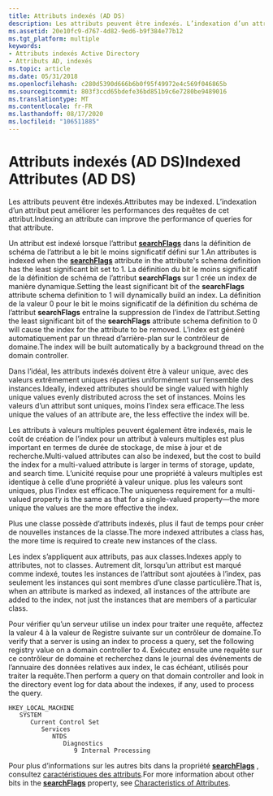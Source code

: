 ```yaml
---
title: Attributs indexés (AD DS)
description: Les attributs peuvent être indexés. L’indexation d’un attribut peut améliorer les performances des requêtes de cet attribut.
ms.assetid: 20e10fc9-d767-4d82-9ed6-b9f384e77b12
ms.tgt_platform: multiple
keywords:
- Attributs indexés Active Directory
- Attributs AD, indexés
ms.topic: article
ms.date: 05/31/2018
ms.openlocfilehash: c280d5390d666b6b0f95f49972e4c569f046865b
ms.sourcegitcommit: 803f3ccd65bdefe36bd851b9c6e7280be9489016
ms.translationtype: MT
ms.contentlocale: fr-FR
ms.lasthandoff: 08/17/2020
ms.locfileid: "106511885"
---
```

# <a name="indexed-attributes-ad-ds"></a><span data-ttu-id="e7b5d-106">Attributs indexés (AD DS)</span><span class="sxs-lookup"><span data-stu-id="e7b5d-106">Indexed Attributes (AD DS)</span></span>

<span data-ttu-id="e7b5d-107">Les attributs peuvent être indexés.</span><span class="sxs-lookup"><span data-stu-id="e7b5d-107">Attributes may be indexed.</span></span> <span data-ttu-id="e7b5d-108">L’indexation d’un attribut peut améliorer les performances des requêtes de cet attribut.</span><span class="sxs-lookup"><span data-stu-id="e7b5d-108">Indexing an attribute can improve the performance of queries for that attribute.</span></span>

<span data-ttu-id="e7b5d-109">Un attribut est indexé lorsque l’attribut [**searchFlags**](/windows/desktop/ADSchema/a-searchflags) dans la définition de schéma de l’attribut a le bit le moins significatif défini sur 1.</span><span class="sxs-lookup"><span data-stu-id="e7b5d-109">An attributes is indexed when the [**searchFlags**](/windows/desktop/ADSchema/a-searchflags) attribute in the attribute's schema definition has the least significant bit set to 1.</span></span> <span data-ttu-id="e7b5d-110">La définition du bit le moins significatif de la définition de schéma de l’attribut **searchFlags** sur 1 crée un index de manière dynamique.</span><span class="sxs-lookup"><span data-stu-id="e7b5d-110">Setting the least significant bit of the **searchFlags** attribute schema definition to 1 will dynamically build an index.</span></span> <span data-ttu-id="e7b5d-111">La définition de la valeur 0 pour le bit le moins significatif de la définition du schéma de l’attribut **searchFlags** entraîne la suppression de l’index de l’attribut.</span><span class="sxs-lookup"><span data-stu-id="e7b5d-111">Setting the least significant bit of the **searchFlags** attribute schema definition to 0 will cause the index for the attribute to be removed.</span></span> <span data-ttu-id="e7b5d-112">L’index est généré automatiquement par un thread d’arrière-plan sur le contrôleur de domaine.</span><span class="sxs-lookup"><span data-stu-id="e7b5d-112">The index will be built automatically by a background thread on the domain controller.</span></span>

<span data-ttu-id="e7b5d-113">Dans l’idéal, les attributs indexés doivent être à valeur unique, avec des valeurs extrêmement uniques réparties uniformément sur l’ensemble des instances.</span><span class="sxs-lookup"><span data-stu-id="e7b5d-113">Ideally, indexed attributes should be single valued with highly unique values evenly distributed across the set of instances.</span></span> <span data-ttu-id="e7b5d-114">Moins les valeurs d’un attribut sont uniques, moins l’index sera efficace.</span><span class="sxs-lookup"><span data-stu-id="e7b5d-114">The less unique the values of an attribute are, the less effective the index will be.</span></span>

<span data-ttu-id="e7b5d-115">Les attributs à valeurs multiples peuvent également être indexés, mais le coût de création de l’index pour un attribut à valeurs multiples est plus important en termes de durée de stockage, de mise à jour et de recherche.</span><span class="sxs-lookup"><span data-stu-id="e7b5d-115">Multi-valued attributes can also be indexed, but the cost to build the index for a multi-valued attribute is larger in terms of storage, update, and search time.</span></span> <span data-ttu-id="e7b5d-116">L’unicité requise pour une propriété à valeurs multiples est identique à celle d’une propriété à valeur unique. plus les valeurs sont uniques, plus l’index est efficace.</span><span class="sxs-lookup"><span data-stu-id="e7b5d-116">The uniqueness requirement for a multi-valued property is the same as that for a single-valued property—the more unique the values are the more effective the index.</span></span>

<span data-ttu-id="e7b5d-117">Plus une classe possède d’attributs indexés, plus il faut de temps pour créer de nouvelles instances de la classe.</span><span class="sxs-lookup"><span data-stu-id="e7b5d-117">The more indexed attributes a class has, the more time is required to create new instances of the class.</span></span>

<span data-ttu-id="e7b5d-118">Les index s’appliquent aux attributs, pas aux classes.</span><span class="sxs-lookup"><span data-stu-id="e7b5d-118">Indexes apply to attributes, not to classes.</span></span> <span data-ttu-id="e7b5d-119">Autrement dit, lorsqu’un attribut est marqué comme indexé, toutes les instances de l’attribut sont ajoutées à l’index, pas seulement les instances qui sont membres d’une classe particulière.</span><span class="sxs-lookup"><span data-stu-id="e7b5d-119">That is, when an attribute is marked as indexed, all instances of the attribute are added to the index, not just the instances that are members of a particular class.</span></span>

<span data-ttu-id="e7b5d-120">Pour vérifier qu’un serveur utilise un index pour traiter une requête, affectez la valeur 4 à la valeur de Registre suivante sur un contrôleur de domaine.</span><span class="sxs-lookup"><span data-stu-id="e7b5d-120">To verify that a server is using an index to process a query, set the following registry value on a domain controller to 4.</span></span> <span data-ttu-id="e7b5d-121">Exécutez ensuite une requête sur ce contrôleur de domaine et recherchez dans le journal des événements de l’annuaire des données relatives aux index, le cas échéant, utilisés pour traiter la requête.</span><span class="sxs-lookup"><span data-stu-id="e7b5d-121">Then perform a query on that domain controller and look in the directory event log for data about the indexes, if any, used to process the query.</span></span>

```
HKEY_LOCAL_MACHINE
   SYSTEM
      Current Control Set
         Services
            NTDS
               Diagnostics
                  9 Internal Processing
```

<span data-ttu-id="e7b5d-122">Pour plus d’informations sur les autres bits dans la propriété [**searchFlags**](/windows/desktop/ADSchema/a-searchflags) , consultez [caractéristiques des attributs](characteristics-of-attributes.md).</span><span class="sxs-lookup"><span data-stu-id="e7b5d-122">For more information about other bits in the [**searchFlags**](/windows/desktop/ADSchema/a-searchflags) property, see [Characteristics of Attributes](characteristics-of-attributes.md).</span></span>

 

 